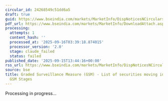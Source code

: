```yaml
---
circular_id: 24268549c51dd6a5
draft: true
guid: https://www.bseindia.com/markets/MarketInfo/DispNoticesNCirculars.aspx?Noticeid={2040A109-9A4F-4BDA-B7F4-AF14AB4A15C9}&noticeno=20250915-56&dt=09/15/2025&icount=56&totcount=81&flag=0
pdf_url: https://www.bseindia.com/markets/MarketInfo/DownloadAttach.aspx?id=20250915-56&attachedId=f2709b62-11d4-48e0-a189-a31dc83302e1
processing:
  attempts: 1
  content_hash: ''
  processed_at: '2025-09-16T03:39:18.874015'
  processor_version: '2.0'
  stage: claude_failed
  status: failed
published_date: '2025-09-15T13:44:16+00:00'
rss_url: https://www.bseindia.com/markets/MarketInfo/DispNoticesNCirculars.aspx?Noticeid={2040A109-9A4F-4BDA-B7F4-AF14AB4A15C9}&noticeno=20250915-56&dt=09/15/2025&icount=56&totcount=81&flag=0
source: bse
title: Graded Surveillance Measure (GSM) - List of securities moving into their respective
  GSM Stages
---
```


Processing in progress...